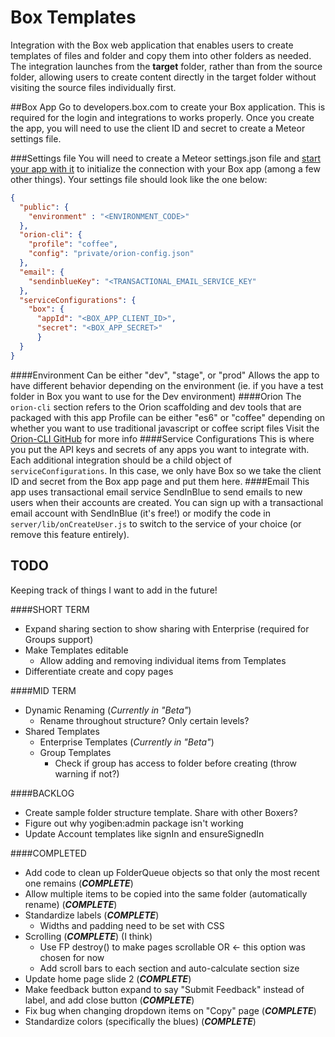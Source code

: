 # Box Templates

Integration with the Box web application that enables users to create templates
of files and folder and copy them into other folders as needed. The integration launches
from the **target** folder, rather than from the source folder, allowing users
to create content directly in the target folder without visiting the source files individually first.

##Box App
Go to developers.box.com to create your Box application. This is required for the login and integrations to works properly. Once you create the app, you will need to use the client ID and secret to create a Meteor settings file.

###Settings file
You will need to create a Meteor settings.json file and [start your app with it](http://docs.meteor.com/commandline.html#meteordeploy) to initialize the connection with your Box app (among a few other things). Your settings file should look like the one below:

```JSON
{
  "public": {
    "environment" : "<ENVIRONMENT_CODE>"
  },
  "orion-cli": {
    "profile": "coffee",
    "config": "private/orion-config.json"
  },
  "email": {
    "sendinblueKey": "<TRANSACTIONAL_EMAIL_SERVICE_KEY"
  },
  "serviceConfigurations": {
    "box": {
      "appId": "<BOX_APP_CLIENT_ID>",
      "secret": "<BOX_APP_SECRET>"
      }
  }
}
```

####Environment
Can be either "dev", "stage", or "prod"
Allows the app to have different behavior depending on the environment (ie. if you have a test folder in Box you want to use for the Dev environment)
####Orion
The `orion-cli` section refers to the Orion scaffolding and dev tools that are packaged with this app
Profile can be either "es6" or "coffee" depending on whether you want to use traditional javascript or coffee script files
Visit the [Orion-CLI GitHub](https://github.com/matteodem/orion-cli) for more info
####Service Configurations
This is where you put the API keys and secrets of any apps you want to integrate with. Each additional integration should be a child object of `serviceConfigurations`. In this case, we only have Box so we take the client ID and secret from the Box app page and put them here.
####Email
This app uses transactional email service SendInBlue to send emails to new users when their accounts are created.
You can sign up with a transactional email account with SendInBlue (it's free!) or modify the code in  `server/lib/onCreateUser.js` to switch to the service of your choice (or remove this feature entirely).


## TODO
Keeping track of things I want to add in the future!

####SHORT TERM
+ Expand sharing section to show sharing with Enterprise (required for Groups support)
+ Make Templates editable
  + Allow adding and removing individual items from Templates
+ Differentiate create and copy pages

####MID TERM
+ Dynamic Renaming (_Currently in "Beta"_)
   + Rename throughout structure? Only certain levels?
+ Shared Templates
  + Enterprise Templates (_Currently in "Beta"_)
  + Group Templates
    + Check if group has access to folder before creating (throw warning if not?)

####BACKLOG
+ Create sample folder structure template. Share with other Boxers?
+ Figure out why yogiben:admin package isn't working
+ Update Account templates like signIn and ensureSignedIn



####COMPLETED
+ Add code to clean up FolderQueue objects so that only the most recent one remains (**_COMPLETE_**)
+ Allow multiple items to be copied into the same folder (automatically rename) (**_COMPLETE_**)
+ Standardize labels (**_COMPLETE_**)
  + Widths and padding need to be set with CSS
+ Scrolling (**_COMPLETE_**) (I think)
   + Use FP destroy() to make pages scrollable OR  <- this option was chosen for now
   + Add scroll bars to each section and auto-calculate section size
+ Update home page slide 2 (**_COMPLETE_**)
+ Make feedback button expand to say "Submit Feedback" instead of label, and add close button (**_COMPLETE_**)
+ Fix bug when changing dropdown items on "Copy" page (**_COMPLETE_**)
+ Standardize colors (specifically the blues) (**_COMPLETE_**)